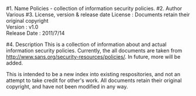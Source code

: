 #1. Name
Policies - collection of information security policies.
#2. Author
Various
#3. License, version & release date
License : Documents retain their original copyright  
Version : v1.0  
Release Date : 2011/7/14

#4. Description
This is a collection of information about and actual information security policies. Currently, the all documents are taken from http://www.sans.org/security-resources/policies/. In future, more will be added.

This is intended to be a new index into existing respositories, and not an attempt to take credit for other's work. All documents retain their original copyright, and have not been modified in any way.
 


